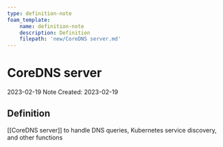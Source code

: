 ```yaml
---
type: definition-note
foam_template:
    name: definition-note
    description: Definition
    filepath: 'new/CoreDNS server.md'
---
```

# CoreDNS server
2023-02-19
Note Created: 2023-02-19

## Definition

[[CoreDNS server]] to handle DNS queries, Kubernetes service discovery, and
other functions